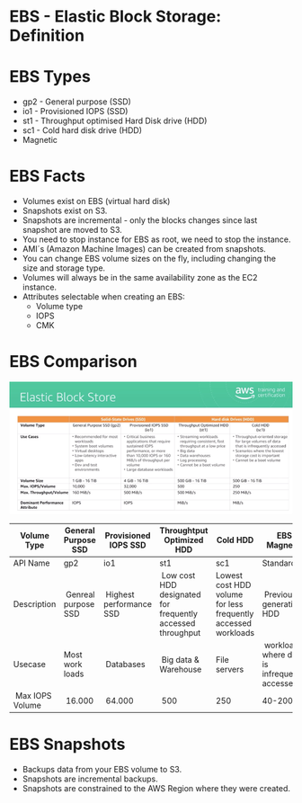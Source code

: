# EBS - Elastic Block Storage: Definition

# EBS Types
- gp2 - General purpose (SSD)
- io1 - Provisioned IOPS (SSD)
- st1 - Throughput optimised Hard Disk drive  (HDD)
- sc1 - Cold hard disk drive (HDD)
- Magnetic

# EBS Facts
- Volumes exist on  EBS (virtual hard disk)
- Snapshots exist on S3. 
- Snapshots are incremental - only the blocks changes since last snapshot are moved to S3.
- You need to stop instance for EBS as root, we need to stop the instance.
- AMI´s (Amazon Machine Images) can be created from snapshots.
- You can change EBS volume sizes on the fly, including changing the size and storage type.
- Volumes will always be in the same availability zone as the EC2 instance.
- Attributes selectable when creating an EBS:
    - Volume type
    - IOPS
    - CMK



# EBS Comparison
![EBS](/images/EBS_comparison.png)


| Volume Type | General Purpose SSD | Provisioned IOPS SSD | Throughtput Optimized HDD | Cold HDD |  EBS Magnetic
| ----------- | ----------- | ----------- |----------- |----------- |----------- |
| API Name | gp2 | io1 | st1 | sc1 | Standard
| Description | Genreal purpose SSD | Highest performance SSD | Low cost HDD designated for frequently accessed throughput |  Lowest cost HDD volume for less frequently accessed workloads | Previous generation HDD |
| Usecase |  Most work loads | Databases | Big data  & Warehouse | File servers | workload where data is infrequently accessed.
| Max IOPS Volume | 16.000 | 64.000 | 500 | 250 | 40-200 |


# EBS Snapshots
- Backups data from your EBS volume to S3. 
- Snapshots are incremental backups.
- Snapshots are constrained to the AWS Region where they were created.